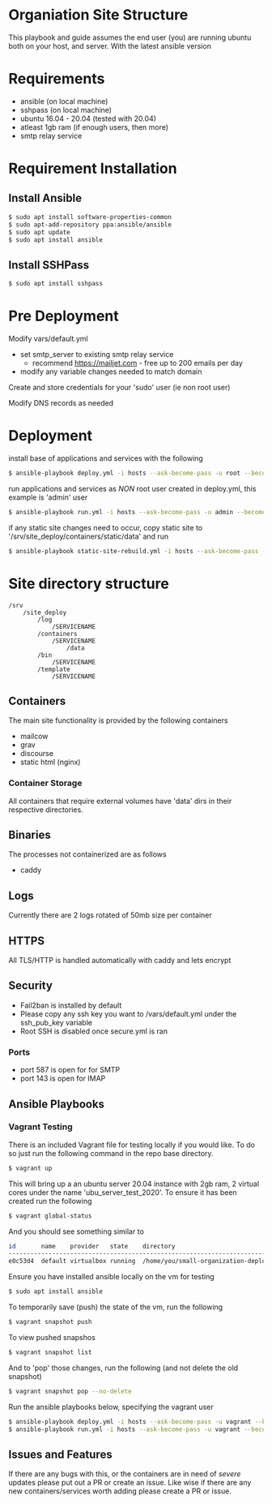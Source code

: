 # Organiation Site Structure

This playbook and guide assumes the end user (you) are running ubuntu both on your host, and server.
With the latest ansible version

# Requirements
* ansible  (on local machine)
* sshpass  (on local machine)
* ubuntu 16.04 - 20.04 (tested with 20.04)
* atleast 1gb ram (if enough users, then more)
* smtp relay service

# Requirement Installation
## Install Ansible
```sh
$ sudo apt install software-properties-common
$ sudo apt-add-repository ppa:ansible/ansible
$ sudo apt update
$ sudo apt install ansible
```

## Install SSHPass
```sh
$ sudo apt install sshpass
```

# Pre Deployment
Modify vars/default.yml
* set smtp_server to existing smtp relay service
    * recommend <https://mailjet.com> - free up to 200 emails per day
* modify any variable changes needed to match domain

Create and store credentials for your 'sudo' user (ie non root user)

Modify DNS records as needed

# Deployment
install base of applications and services with the following
```sh
$ ansible-playbook deploy.yml -i hosts --ask-become-pass -u root --become --ask-pass
```

run applications and services as *NON* root user created in deploy.yml, this example is 'admin' user
```sh
$ ansible-playbook run.yml -i hosts --ask-become-pass -u admin --become --ask-pass
```

if any static site changes need to occur, copy static site to '/srv/site_deploy/containers/static/data'
and run
```sh
$ ansible-playbook static-site-rebuild.yml -i hosts --ask-become-pass -u admin --become --ask-pass
```


# Site directory structure
```
/srv
    /site_deploy
        /log
            /SERVICENAME
        /containers
            /SERVICENAME
                /data
        /bin
            /SERVICENAME
        /template
            /SERVICENAME
```

## Containers
The main site functionality is provided by the following containers

* mailcow
* grav
* discourse
* static html (nginx)

### Container Storage
All containers that require external volumes have 'data' dirs in their respective directories.

## Binaries
The processes not containerized are as follows

* caddy

## Logs
Currently there are 2 logs rotated of 50mb size per container

## HTTPS
All TLS/HTTP is handled automatically with caddy and lets encrypt

## Security

* Fail2ban is installed by default
* Please copy any ssh key you want to /vars/default.yml under the ssh_pub_key variable
* Root SSH is disabled once secure.yml is ran

### Ports
* port 587 is open for for SMTP
* port 143 is open for IMAP

## Ansible Playbooks

### Vagrant Testing

There is an included Vagrant file for testing locally if you would like. To do so just run the following command in the repo base directory.
```sh
$ vagrant up
```

This will bring up a an ubuntu server 20.04 instance with 2gb ram, 2 virtual cores under the name 'ubu_server_test_2020'.
To ensure it has been created run the following
```sh
$ vagrant global-status
```

And you should see something similar to
```sh
id       name    provider   state    directory                                    
----------------------------------------------------------------------------------
e0c53d4  default virtualbox running  /home/you/small-organization-deployment
```

Ensure you have installed ansible locally on the vm for testing
```sh
$ sudo apt install ansible
```

To temporarily save (push) the state of the vm, run the following
```sh
$ vagrant snapshot push
```

To view pushed snapshos
```sh
$ vagrant snapshot list
```

And to 'pop' those changes, run the following (and not delete the old snapshot)
```sh
$ vagrant snapshot pop --no-delete
```

Run the ansible playbooks below, specifying the vagrant user
```sh
$ ansible-playbook deploy.yml -i hosts --ask-become-pass -u vagrant --become --ask-pass
$ ansible-playbook run.yml -i hosts --ask-become-pass -u vagrant --become --ask-pass
```

## Issues and Features
If there are any bugs with this, or the containers are in need of *severe* updates please put out a PR or create an issue.
Like wise if there are any new containers/services worth adding please create a PR or issue.